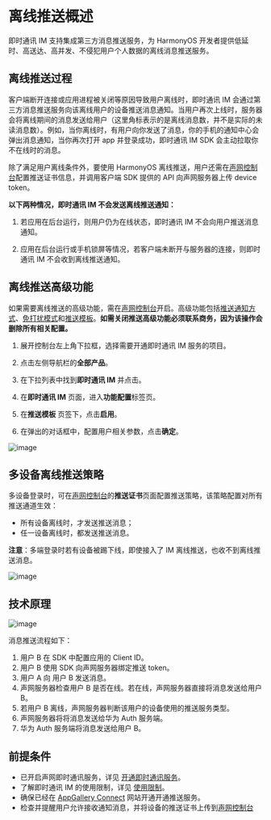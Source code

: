 # 离线推送概述

<Toc />

即时通讯 IM 支持集成第三方消息推送服务，为 HarmonyOS 开发者提供低延时、高送达、高并发、不侵犯用户个人数据的离线消息推送服务。

## 离线推送过程

客户端断开连接或应用进程被关闭等原因导致用户离线时，即时通讯 IM 会通过第三方消息推送服务向该离线用户的设备推送消息通知。当用户再次上线时，服务器会将离线期间的消息发送给用户（这里角标表示的是离线消息数，并不是实际的未读消息数）。例如，当你离线时，有用户向你发送了消息，你的手机的通知中心会弹出消息通知，当你再次打开 app 并登录成功，即时通讯 IM SDK 会主动拉取你不在线时的消息。

除了满足用户离线条件外，要使用 HarmonyOS 离线推送，用户还需在[声网控制台](https://console.shengwang.cn/overview)配置推送证书信息，并调用客户端 SDK 提供的 API 向声网服务器上传 device token。

**以下两种情况，即时通讯 IM 不会发送离线推送通知：**

1. 若应用在后台运行，则用户仍为在线状态，即时通讯 IM 不会向用户推送消息通知。
   
2. 应用在后台运行或手机锁屏等情况，若客户端未断开与服务器的连接，则即时通讯 IM 不会收到离线推送通知。

## 离线推送高级功能

如果需要离线推送的高级功能，需在[声网控制台](https://console.shengwang.cn/overview)开启。高级功能包括[推送通知方式](push_notification_mode_dnd.html#推送通知方式)、[免打扰模式](push_notification_mode_dnd.html#免打扰模式)和[推送模板](push_display.html#使用推送模板)。**如需关闭推送高级功能必须联系商务，因为该操作会删除所有相关配置。**

1. 展开控制台左上角下拉框，选择需要开通即时通讯 IM 服务的项目。

2. 点击左侧导航栏的**全部产品**。

3. 在下拉列表中找到**即时通讯 IM** 并点击。

4. 在**即时通讯 IM** 页面，进入**功能配置**标签页。

5. 在**推送模板** 页签下，点击**启用**。

6. 在弹出的对话框中，配置用户相关参数，点击**确定**。

![image](/images/android/push/push_android_enable_push.png)

## 多设备离线推送策略

多设备登录时，可在[声网控制台](https://console.shengwang.cn/overview)的**推送证书**页面配置推送策略，该策略配置对所有推送通道生效：

- 所有设备离线时，才发送推送消息；
- 任一设备离线时，都发送推送消息。

**注意**：多端登录时若有设备被踢下线，即使接入了 IM 离线推送，也收不到离线推送消息。

![image](/images/android/push/push_multidevice_policy.png)

## 技术原理

![image](/images/harmonyos/push/harmonyos_flowchart.png)

消息推送流程如下：

1. 用户 B 在 SDK 中配置应用的 Client ID。
2. 用户 B 使用 SDK 向声网服务器绑定推送 token。
3. 用户 A 向 用户 B 发送消息。
4. 声网服务器检查用户 B 是否在线。若在线，声网服务器直接将消息发送给用户 B。
5. 若用户 B 离线，声网服务器判断该用户的设备使用的推送服务类型。
6. 声网服务器将将消息发送给华为 Auth 服务端。
7. 华为 Auth 服务端将消息发送给用户 B。

## 前提条件

- 已开启声网即时通讯服务，详见 [开通即时通讯服务](/docs/sdk/harmonyos/enable_im.html)。
- 了解即时通讯 IM 的使用限制，详见 [使用限制](/docs/sdk/harmonyos/limitation.html)。
- 确保已经在 [AppGallery Connect](https://developer.huawei.com/consumer/cn/service/josp/agc/index.html) 网站开通开通推送服务。
- 检查并提醒用户允许接收通知消息，并将设备的推送证书上传到[声网控制台](https://console.shengwang.cn/overview)


